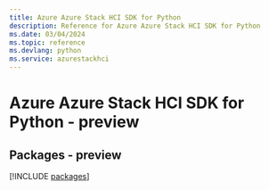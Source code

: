 ```yaml
---
title: Azure Azure Stack HCI SDK for Python
description: Reference for Azure Azure Stack HCI SDK for Python
ms.date: 03/04/2024
ms.topic: reference
ms.devlang: python
ms.service: azurestackhci
---
```

# Azure Azure Stack HCI SDK for Python - preview
## Packages - preview
[!INCLUDE [packages](azure-stack-hci-index.md)]